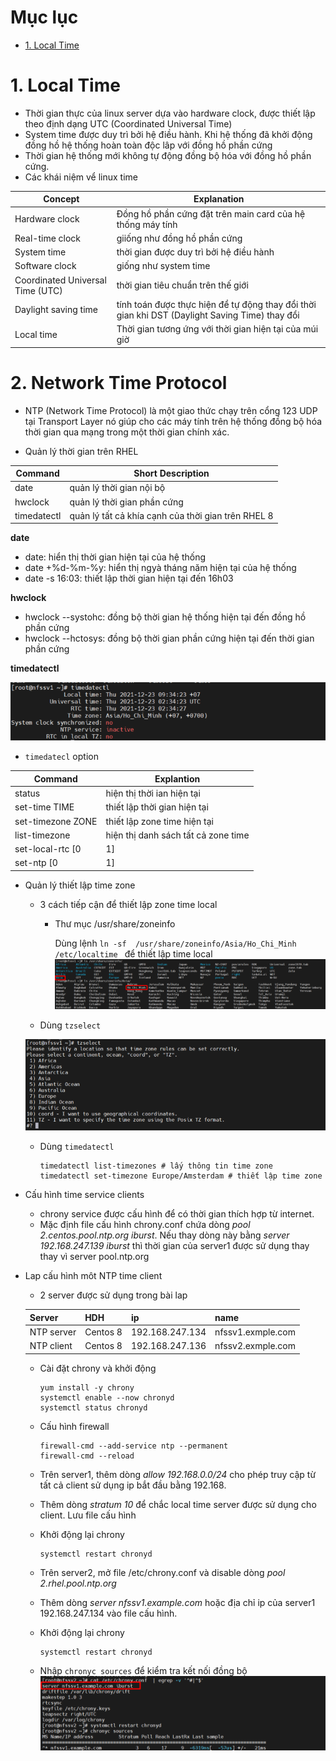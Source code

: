 # Mục lục 
- [1. Local Time](#1)













<a name ='1'></a>
# 1. Local Time
- Thời gian thực của linux server dựa vào hardware clock, được thiết lập theo định dạng UTC (Coordinated Universal Time)
- System time được duy trì bởi hệ điều hành. Khi hệ thống đã khởi động đồng hồ hệ thống hoàn toàn độc lâp với đồng hồ phần cứng 
- Thời gian hệ thống mới không tự động đồng bộ hóa với đồng hồ phần cứng.
- Các khái niệm vể linux time 

Concept|Explanation
---|---
Hardware clock| Đồng hồ phần cứng đặt trên main card của hệ thống máy tính  
Real-time clock|giiống như đồng hồ phần cứng 
System time| thời gian được duy trì bởi hệ điều hành 
Software clock| giống như system time 
Coordinated Universal Time (UTC)| thời gian tiêu chuẩn trên thế giới 
Daylight saving time| tính toán được thực hiện để tự động thay đổi thời gian khi DST (Daylight Saving Time) thay đổi 
Local time| Thời gian tương ứng với thời gian hiện tại của múi giờ

<a name ='2'></a>
# 2. Network Time Protocol  

- NTP (Network Time Protocol) là một giao thức chạy trên cổng 123 UDP tại Transport Layer nó giúp cho các máy tính trên hệ thống đồng bộ hóa thời gian qua mạng trong một thời gian chính xác.

- Quản lý thời gian trên RHEL

Command | Short Description
---|---
date | quản lý thời gian nội bộ 
hwclock | quản lý thời gian phần cứng
timedatectl | quản lý tất cả khía cạnh của thời gian trên RHEL 8 

**date**

- date: hiển thị thời gian hiện tại của hệ thống 
- date +%d-%m-%y: hiển thị ngyà tháng năm hiện tại của hệ thống 
- date -s 16:03: thiết lập thời gian hiện tại đến 16h03

**hwclock**

- hwclock --systohc: đồng bộ thời gian hệ thống hiện tại đến đồng hồ phần cứng 
- hwclock --hctosys: đồng bộ thời gian phần cứng hiện tại đến thời gian phần cứng 

**timedatectl**

  ![image](image/chap25/Screenshot_1.png)

- `timedatecl` option

Command | Explantion 
---|---
status | hiện thị thời ian hiện tại 
set-time TIME | thiết lập thời gian hiện tại
set-timezone ZONE | thiết lập zone time hiện tại
list-timezone | hiện thị danh sách tất cả zone time
set-local-rtc [0|1] | khiểm soát RTC trong local time 
set-ntp [0|1] | kiểm soát ntp kích hoạt 

- Quản lý thiết lập time zone 
  - 3 cách tiếp cận để thiết lập zone time local  
    - Thư mục  /usr/share/zoneinfo 

        Dùng lệnh `ln -sf  /usr/share/zoneinfo/Asia/Ho_Chi_Minh /etc/localtime ` để thiết lập time local 
  ![image](image/chap25/Screenshot_2.png)
  - Dùng `tzselect` 
 
  ![image](image/chap25/Screenshot_3.png)

  - Dùng `timedatectl`
  
        timedatectl list-timezones # lấy thông tin time zone 
        timedatectl set-timezone Europe/Amsterdam # thiết lập time zone  
- Cấu hình time service clients

  - chrony service được cấu hình để có thời gian thích hợp từ internet.
  - Mặc định file cấu hình chrony.conf chứa dòng *pool 2.centos.pool.ntp.org iburst*. Nếu thay dòng này bằng  *server 192.168.247.139 iburst* thì thời gian của server1 được sử dụng thay thay vì server pool.ntp.org

- Lap cấu hình môt NTP time client 
  - 2 server được sử dụng trong bài lap 

  Server | HDH | ip | name 
  --- | --- | --- | ---
  NTP server| Centos 8 | 192.168.247.134 | nfssv1.exmple.com 
  NTP client | Centos 8 | 192.168.247.136 |nfssv2.exmple.com 

  - Cài đặt chrony và khởi động 
    
        yum install -y chrony
        systemctl enable --now chronyd
        systemctl status chronyd
  - Cấu hình firewall 

        firewall-cmd --add-service ntp --permanent
        firewall-cmd --reload       

  - Trên server1, thêm dòng *allow 192.168.0.0/24* cho phép truy cập từ tất cả client sử dụng ip bắt đầu bằng 192.168. 
  - Thêm dòng *stratum 10* để chắc local time server được sử dụng cho client. Lưu file cấu hình 
  - Khởi động lại chrony 

        systemctl restart chronyd
  
  - Trên server2, mở file /etc/chrony.conf và disable dòng *pool 2.rhel.pool.ntp.org*
  - Thêm dòng *server nfssv1.example.com* hoặc địa chỉ ip của server1 192.168.247.134 vào file cấu hình.
  - Khởi động lại chrony  
    
        systemctl restart chronyd
  - Nhập `chronyc sources` để kiểm tra kết nối đồng bộ
  ![image](image/chap25/Screenshot_4.png)



